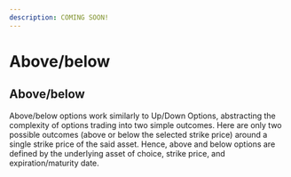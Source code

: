 ```yaml
---
description: COMING SOON!
---
```


# Above/below

## Above/below

Above/below options work similarly to Up/Down Options, abstracting the complexity of options trading into two simple outcomes. Here are only two possible outcomes (above or below the selected strike price) around a single strike price of the said asset. Hence, above and below options are defined by the underlying asset of choice, strike price, and expiration/maturity date.

